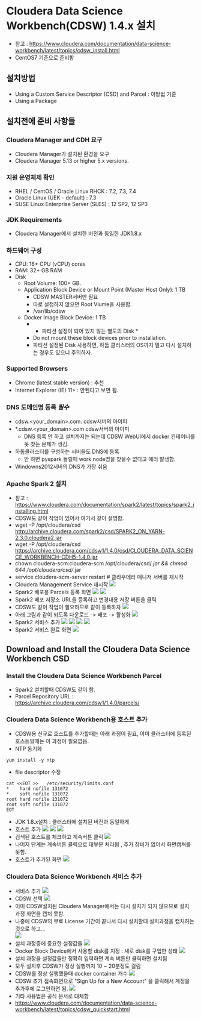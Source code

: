 # Cloudera Data Science Workbench(CDSW) 1.4.x 설치


- 참고 : https://www.cloudera.com/documentation/data-science-workbench/latest/topics/cdsw_install.html
- CentOS7 기준으로 준비함

## 설치방법
  - Using a Custom Service Descriptor (CSD) and Parcel : 이방법 기준
  - Using a Package 
  
## 설치전에 준비 사항들

### Cloudera Manager and CDH 요구
 - Cloudera Manager가 설치된 환경을 요구 
 - Cloudera Manager 5.13 or higher 5.x versions.


### 지원 운영체제 확인
 - RHEL / CentOS / Oracle Linux RHCK : 7.2, 7.3, 7.4
 - Oracle Linux (UEK - default) : 7.3
 - SUSE Linux Enterprise Server (SLES) : 12 SP2, 12 SP3
 
### JDK Requirements
 - Cloudera Manager에서 설치한 버전과 동일한 JDK1.8.x
 
### 하드웨어 구성
 - CPU: 16+ CPU (vCPU) cores
 - RAM: 32+ GB RAM
 - Disk
     - Root Volume: 100+ GB.
     - Application Block Device or Mount Point (Master Host Only): 1 TB
         - CDSW MASTER서버만 필요
         - 따로 설정하지 않으면  Root Vlume을 사용함.    
         - /var/lib/cdsw     
     - Docker Image Block Device: 1 TB
         - * 파티션 설정이 되어 있지 않는 별도의 Disk *
         - Do not mount these block devices prior to installation.
         - 파티션 설정된 Disk 사용하면, 하둡 클러스터의 OS까지 밀고 다시 설치하는 경우도 있으니 주의하자.      
         
### Supported Browsers
  - Chrome (latest stable version) : 추천
  - Internet Explorer (IE) 11+ : 안된다고 보면 됨.
  
### DNS 도메인명 등록  ***필수***
  - cdsw.<your_domain>.com.    cdsw서버의 아이피 
  - *.cdsw.<your_domain>.com  cdsw서버의 아이피
      - DNS 등록 안 하고 설치까지는 되는데 CDSW WebUI에서 docker 컨테이너를 못 찾는 문제가 생김.
  - 하둡클러스터를 구성하는 서버들도 DNS에 등록
      - 안 하면 pyspark 돌릴때 work node명을 찾을수 없다고 에러 발생함.
  - Windowns2012서버의 DNS가 가장 쉬움 
  
### Apache Spark 2 설치
  - 참고 : https://www.cloudera.com/documentation/spark2/latest/topics/spark2_installing.html
  - CDSW도 같이 작업이 있어서 여기서 같이 설명함.
  - wget -P  /opt/cloudera/csd   http://archive.cloudera.com/spark2/csd/SPARK2_ON_YARN-2.3.0.cloudera2.jar
  - wget -P  /opt/cloudera/csd   https://archive.cloudera.com/cdsw1/1.4.0/csd/CLOUDERA_DATA_SCIENCE_WORKBENCH-CDH5-1.4.0.jar
  - chown cloudera-scm:cloudera-scm  /opt/cloudera/csd/*.jar && chmod 644 /opt/cloudera/csd/*.jar 
  - service cloudera-scm-server restart  # 클라우데라 매니저 서버를 재시작
  - Cloudera Management Service 재시작
  ![](01.jpg)
  - Spark2 배포용 Parcels 등록 화면
  ![](02.jpg)
  ![](03.jpg)
  - Spark2 배포 저장소 URL을 등록하고 변경내용 저장 버튼을 클릭
  - CDSW도 같이 작업이 필요하므로 같이 등록하자
  ![](04.jpg)
  - 아래 그림과 같이 되도록 다운로드 -> 배포 -> 활성화 
  ![](05.jpg)
  - Spark2 서비스 추가
  ![](06.jpg)
  ![](07.jpg)
  ![](08.jpg)
  ![](09.jpg)
  - Spark2 서비스 완료 화면
  ![](10.jpg)
   

## Download and Install the Cloudera Data Science Workbench CSD

### Install the Cloudera Data Science Workbench Parcel
  - Spark2 설치할때 CDSW도 같이 함.
  - Parcel Repository URL : https://archive.cloudera.com/cdsw1/1.4.0/parcels/
  

### Cloudera Data Science Workbench용 호스트 추가
- CDSW용 신규로 호스트를 추가할때는 아래 과정이 필요, 이미 클러스터에 등록된 호스트알때는 이 과정이 필요없음.
- NTP 동기화
```
yum install -y ntp
```

- file descriptor 수정
```
cat <<EOT >>   /etc/security/limits.conf
*    hard nofile 131072
*    soft nofile 131072
root hard nofile 131072
root soft nofile 131072
EOT
```
- JDK 1.8.x설치 : 클러스터에 설치된 버전과 동일하게
- 호스트 추가
![](11.jpg)
![](12.jpg)
![](13.jpg)
- 검색된 호스트를 체크하고 계속버튼 클릭
![](14.jpg)
- 나머지 단계는 계속버튼 클릭으로 대부분 처리됨 , 추가 장비가 없어서 화면캡쳐를 못함.
- 호스트가 추가된 화면
![](15.jpg)



### Cloudera Data Science Workbench 서비스 추가
  - 서비스 추가 
  ![](06.jpg)
  - CDSW 선택
![](16.jpg)
- 이미 CDSW설치된 Cloudera Manager에서는 다시 설치가 되지 않으므로 설치 과정 화면을 캡처 못함.
- 나중에 CDSW의 무료 License 기간이 끝나서 다시 설치할때 설치과정을 캡처하는 것으로 하고...   
![](17.jpg)  
- 설치 과정중에 중요한 설정값들
![](18.jpg)
- Docker Block Device에서 사용할 disk를 지정 : 새로 disk를 구입한 상태
![](19.jpg)
- 설치 과정을 설정값들만 정확히 입력하면 계속 버튼만 클릭하면 설치됨
- 모두 설치후 CDSW가 정상 실행까지 10 ~ 20분정도 걸림
- CDSW를 정상 실행했을때 docker container 개수
![](20.jpg)
- CDSW 초기 접속화면으로 "Sign Up for a New Account" 을 클릭해서 계정을 추가후에 로그인하면 됨.
![](21.jpg) 
- 기타 사용법은 공식 문서로 대체함
- https://www.cloudera.com/documentation/data-science-workbench/latest/topics/cdsw_quickstart.html
  

  